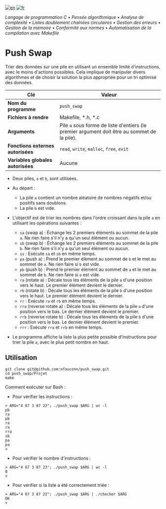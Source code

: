 [![en](https://img.shields.io/badge/lang-en-pink.svg)](https://github.com/nfauconn/push_swap/blob/master/README.md)
[![fr](https://img.shields.io/badge/lang-fr-purple.svg)](https://github.com/nfauconn/push_swap/blob/master/README.fr.md)

*Langage de programmation C* • *Pensée algorithmique* • *Analyse de complexité* • *Listes doublement chaînées circulaires* • *Gestion des erreurs* • *Gestion de la mémoire* • *Conformité aux normes* • *Automatisation de la compilation avec Makefile*

# Push Swap

Trier des données sur une pile en utilisant un ensemble limité d'instructions, avec le moins d'actions possibles. Cela implique de manipuler divers algorithmes et de choisir la solution la plus appropriée pour un tri optimisé des données.

| Clé | Valeur |
| --- | --- |
| **Nom du programme** | `push_swap` |
| **Fichiers à rendre** | Makefile, *.h, *.c |
| **Arguments** | Pile `a` sous forme de liste d'entiers (le premier argument doit être au sommet de la pile). |
| **Fonctions externes autorisées** | `read`, `write`, `malloc`, `free`, `exit` |
| **Variables globales autorisées** | Aucune |

- Deux piles, `a` et `b`, sont utilisées.
- Au départ :
	- La pile `a` contient un nombre aléatoire de nombres négatifs et/ou positifs sans doublons.
	- La pile `b` est vide.
- L'objectif est de trier les nombres dans l'ordre croissant dans la pile `a` en utilisant les opérations suivantes :
	- `sa` (swap a) : Échange les 2 premiers éléments au sommet de la pile `a`. Ne rien faire s'il n'y a qu'un seul élément ou aucun.
	- `sb` (swap b) : Échange les 2 premiers éléments au sommet de la pile `b`. Ne rien faire s'il n'y a qu'un seul élément ou aucun.
	- `ss` : Exécute `sa` et `sb` en même temps.
	- `pa` (push a) : Prend le premier élément au sommet de `b` et le met au sommet de `a`. Ne rien faire si `b` est vide.
	- `pb` (push b) : Prend le premier élément au sommet de `a` et le met au sommet de `b`. Ne rien faire si `a` est vide.
	- `ra` (rotate a) : Décale tous les éléments de la pile `a` d'une position vers le haut. Le premier élément devient le dernier.
	- `rb` (rotate b) : Décale tous les éléments de la pile `b` d'une position vers le haut. Le premier élément devient le dernier.
	- `rr` : Exécute `ra` et `rb` en même temps.
	- `rra` (reverse rotate a) : Décale tous les éléments de la pile `a` d'une position vers le bas. Le dernier élément devient le premier.
	- `rrb` (reverse rotate b) : Décale tous les éléments de la pile `b` d'une position vers le bas. Le dernier élément devient le premier.
	- `rrr` : Exécute `rra` et `rrb` en même temps.

- Le programme affiche la liste la plus petite possible d'instructions pour trier la pile `a`, avec le plus petit nombre en haut.

## Utilisation

```shell
git clone git@github.com:nfauconn/push_swap.git
cd push_swap/Projet
make
```
Comment exécuter sur Bash :

- Pour vérifier les instructions :
```shell
> ARG="4 67 3 87 23"; ./push_swap $ARG | wc -l
pb
ra
pb
ra
ra
rra
sb
pa
pa
>
```

- Pour vérifier le nombre d'instructions :
```shell
> ARG="4 67 3 87 23"; ./push_swap $ARG | wc -l
8
>
```

- Pour vérifier si la liste a été correctement triée :
```shell
> ARG="4 67 3 87 23"; ./push_swap $ARG | ./checker $ARG
OK
>
```